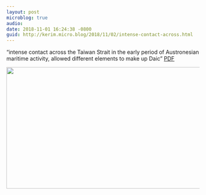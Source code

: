 ```yaml
---
layout: post
microblog: true
audio: 
date: 2018-11-01 16:24:38 -0800
guid: http://kerim.micro.blog/2018/11/02/intense-contact-across.html
---
```

“intense contact across the Taiwan Strait in the early period of Austronesian maritime activity, allowed different elements to make up Daic” [PDF](https://www.academia.edu/37593287/Tai-Kadai_and_Austronesian_are_related_at_multiple_levels_and_their_archaeological_interpretation)

<img src="https://micro.oxus.net/uploads/2018/d72cce2661.jpg" width="600" height="318" />
